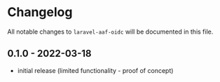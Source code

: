 # Changelog

All notable changes to `laravel-aaf-oidc` will be documented in this file.

## 0.1.0 - 2022-03-18

- initial release (limited functionality - proof of concept)
